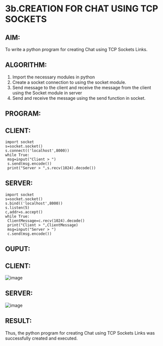 # 3b.CREATION FOR CHAT USING TCP SOCKETS
## AIM:
To write a python program for creating Chat using TCP Sockets Links.
## ALGORITHM:
1. Import the necessary modules in python
2. Create a socket connection to using the socket module.
3. Send message to the client and receive the message from the client using the Socket module in
 server
4. Send and receive the message using the send function in socket.
## PROGRAM:
## CLIENT:
```
import socket
s=socket.socket()
s.connect(('localhost',8000))
while True:
 msg=input("Client > ")
 s.send(msg.encode())
 print("Server > ",s.recv(1024).decode())
```
## SERVER:
```
import socket
s=socket.socket()
s.bind(('localhost',8000))
s.listen(5)
c,addr=s.accept()
while True:
 ClientMessage=c.recv(1024).decode()
 print("Client > ",ClientMessage)
 msg=input("Server > ")
 c.send(msg.encode())
```
## OUPUT:
## CLIENT:
![image](https://github.com/Hemanath08/3b_CHAT_USING_TCP_SOCKETS/assets/151807176/8a7b7740-811c-4c46-8c89-2e47131c253b)
## SERVER:
![image](https://github.com/Hemanath08/3b_CHAT_USING_TCP_SOCKETS/assets/151807176/2eb5da06-c6e1-4a81-a2d6-bce44a0754ea)


## RESULT:
Thus, the python program for creating Chat using TCP Sockets Links was successfully created and executed.
